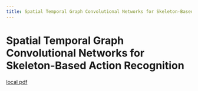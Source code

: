 ```yaml
---
title: Spatial Temporal Graph Convolutional Networks for Skeleton-Based Action Recognition
---
```


# Spatial Temporal Graph Convolutional Networks for Skeleton-Based Action Recognition

[local pdf](../../../pdfs/Spatial%20Temporal%20Graph%20Convolutional%20Networks%20for%20Skeleton-Based%20Action%20Recognition.pdf)
